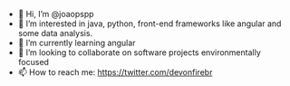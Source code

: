 - 👋 Hi, I’m @joaopspp
- 👀 I’m interested in java, python, front-end frameworks like angular and some data analysis.
- 🌱 I’m currently learning angular 
- 💞️ I’m looking to collaborate on software projects environmentally focused
- 📫 How to reach me: https://twitter.com/devonfirebr

<!---
joaopspp/joaopspp is a ✨ special ✨ repository because its `README.md` (this file) appears on your GitHub profile.
You can click the Preview link to take a look at your changes.
--->
